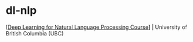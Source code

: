 # dl-nlp
[[Deep Learning for Natural Language Processing Course](https://github.com/UBC-NLP/deeplearning-nlp2018)] | University of British Columbia (UBC)

